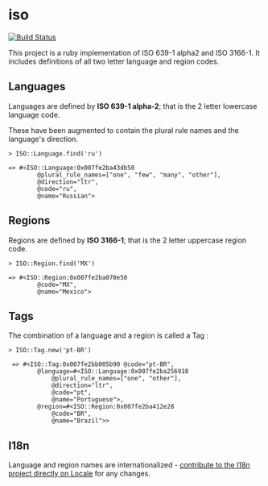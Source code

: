 # iso

[![Build Status](https://secure.travis-ci.org/tigrish/iso.png)](http://travis-ci.org/tigrish/iso)

This project is a ruby implementation of ISO 639-1 alpha2 and ISO 3166-1. It includes definitions of all two letter language and region codes.

## Languages

Languages are defined by **ISO 639-1 alpha-2**; that is the 2 letter lowercase language code.

These have been augmented to contain the plural rule names and the language's direction.

	> ISO::Language.find('ru')
	
	=> #<ISO::Language:0x007fe2ba43db50
			@plural_rule_names=["one", "few", "many", "other"],
			@direction="ltr",
			@code="ru",
			@name="Russian">

## Regions

Regions are defined by **ISO 3166-1**; that is the 2 letter uppercase region code.

	> ISO::Region.find('MX')
	
	=> #<ISO::Region:0x007fe2ba070e50
			@code="MX",
			@name="Mexico"> 
	
## Tags

The combination of a language and a region is called a Tag :

	> ISO::Tag.new('pt-BR')

	 => #<ISO::Tag:0x007fe2bb005b90 @code="pt-BR",
	 	 	@language=#<ISO::Language:0x007fe2ba256918
	 			@plural_rule_names=["one", "other"],
			  	@direction="ltr",
		  		@code="pt",
	  			@name="Portuguese">,
	 		@region=#<ISO::Region:0x007fe2ba412e28
				@code="BR",
				@name="Brazil">>
				
## I18n

Language and region names are internationalized - [contribute to the I18n project directly on Locale](http://www.localeapp.com/projects/1763) for any changes.